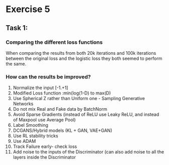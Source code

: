 # Exercise 5

## Task 1: 

### Comparing the different loss functions
When comparing the results from both 20k iterations and 100k iterations between the original loss and the logistic loss they both seemed to perform the same.

### How can the results be improved?
1. Normalize the input [-1.+1]
2. Modified Loss function :min(log(1-D) to max(D)
3. Use Spherical Z rather than Uniform one - Sampling Generative Networks
4. Do not mix Real and Fake data by BatchNorm
5. Avoid Sparse Gradients (instead of ReLU use Leaky ReLU, and instead of Maxpool use Average Pool)
6. Label Smoothing
7. DCGANS/Hybrid models (KL + GAN, VAE+GAN)
8. Use RL stability tricks
9. Use ADAM
10. Track Failure early- check loss
11. Add noise to the inputs of the Discriminator (can also add noise to all the layers inside the Discriminator


